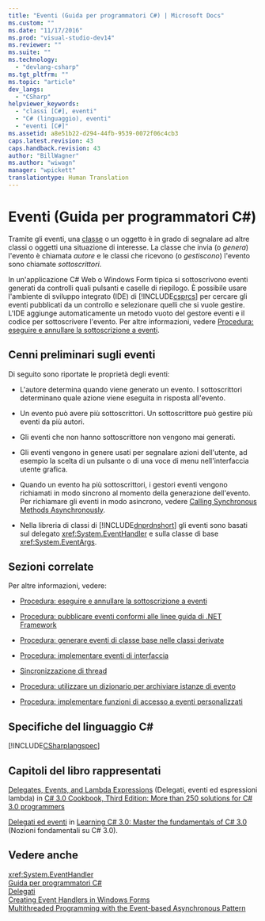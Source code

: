 ```yaml
---
title: "Eventi (Guida per programmatori C#) | Microsoft Docs"
ms.custom: ""
ms.date: "11/17/2016"
ms.prod: "visual-studio-dev14"
ms.reviewer: ""
ms.suite: ""
ms.technology: 
  - "devlang-csharp"
ms.tgt_pltfrm: ""
ms.topic: "article"
dev_langs: 
  - "CSharp"
helpviewer_keywords: 
  - "classi [C#], eventi"
  - "C# (linguaggio), eventi"
  - "eventi [C#]"
ms.assetid: a8e51b22-d294-44fb-9539-0072f06c4cb3
caps.latest.revision: 43
caps.handback.revision: 43
author: "BillWagner"
ms.author: "wiwagn"
manager: "wpickett"
translationtype: Human Translation
---
```

# Eventi (Guida per programmatori C#)
Tramite gli eventi, una [classe](../../../csharp/language-reference/keywords/class.md) o un oggetto è in grado di segnalare ad altre classi o oggetti una situazione di interesse. La classe che invia \(o *genera*\) l'evento è chiamata *autore* e le classi che ricevono \(o *gestiscono*\) l'evento sono chiamate *sottoscrittori*.  
  
 In un'applicazione C\# Web o Windows Form tipica si sottoscrivono eventi generati da controlli quali pulsanti e caselle di riepilogo. È possibile usare l'ambiente di sviluppo integrato \(IDE\) di [!INCLUDE[csprcs](../../../csharp/includes/csprcs_md.md)] per cercare gli eventi pubblicati da un controllo e selezionare quelli che si vuole gestire. L'IDE aggiunge automaticamente un metodo vuoto del gestore eventi e il codice per sottoscrivere l'evento. Per altre informazioni, vedere [Procedura: eseguire e annullare la sottoscrizione a eventi](../../../csharp/programming-guide/events/how-to-subscribe-to-and-unsubscribe-from-events.md).  
  
## Cenni preliminari sugli eventi  
 Di seguito sono riportate le proprietà degli eventi:  
  
-   L'autore determina quando viene generato un evento. I sottoscrittori determinano quale azione viene eseguita in risposta all'evento.  
  
-   Un evento può avere più sottoscrittori. Un sottoscrittore può gestire più eventi da più autori.  
  
-   Gli eventi che non hanno sottoscrittore non vengono mai generati.  
  
-   Gli eventi vengono in genere usati per segnalare azioni dell'utente, ad esempio la scelta di un pulsante o di una voce di menu nell'interfaccia utente grafica.  
  
-   Quando un evento ha più sottoscrittori, i gestori eventi vengono richiamati in modo sincrono al momento della generazione dell'evento. Per richiamare gli eventi in modo asincrono, vedere [Calling Synchronous Methods Asynchronously](../Topic/Calling%20Synchronous%20Methods%20Asynchronously.md).  
  
-   Nella libreria di classi di [!INCLUDE[dnprdnshort](../../../csharp/getting-started/includes/dnprdnshort_md.md)] gli eventi sono basati sul delegato <xref:System.EventHandler> e sulla classe di base <xref:System.EventArgs>.  
  
## Sezioni correlate  
 Per altre informazioni, vedere:  
  
-   [Procedura: eseguire e annullare la sottoscrizione a eventi](../../../csharp/programming-guide/events/how-to-subscribe-to-and-unsubscribe-from-events.md)  
  
-   [Procedura: pubblicare eventi conformi alle linee guida di .NET Framework](../../../csharp/programming-guide/events/how-to-publish-events-that-conform-to-net-framework-guidelines.md)  
  
-   [Procedura: generare eventi di classe base nelle classi derivate](../../../csharp/programming-guide/events/how-to-raise-base-class-events-in-derived-classes.md)  
  
-   [Procedura: implementare eventi di interfaccia](../../../csharp/programming-guide/events/how-to-implement-interface-events.md)  
  
-   [Sincronizzazione di thread](../Topic/Thread%20Synchronization%20\(C%23%20and%20Visual%20Basic\).md)  
  
-   [Procedura: utilizzare un dizionario per archiviare istanze di evento](../../../csharp/programming-guide/events/how-to-use-a-dictionary-to-store-event-instances.md)  
  
-   [Procedura: implementare funzioni di accesso a eventi personalizzati](../../../csharp/programming-guide/events/how-to-implement-custom-event-accessors.md)  
  
## Specifiche del linguaggio C\#  
 [!INCLUDE[CSharplangspec](../../../csharp/language-reference/keywords/includes/csharplangspec_md.md)]  
  
## Capitoli del libro rappresentati  
 [Delegates, Events, and Lambda Expressions](http://go.microsoft.com/fwlink/?LinkId=195395) \(Delegati, eventi ed espressioni lambda\) in [C\# 3.0 Cookbook, Third Edition: More than 250 solutions for C\# 3.0 programmers](http://go.microsoft.com/fwlink/?LinkId=195369)  
  
 [Delegati ed eventi](http://go.microsoft.com/fwlink/?LinkId=195418) in [Learning C\# 3.0: Master the fundamentals of C\# 3.0](http://go.microsoft.com/fwlink/?LinkId=195412) \(Nozioni fondamentali su C\# 3.0\).  
  
## Vedere anche  
 <xref:System.EventHandler>   
 [Guida per programmatori C\#](../../../csharp/programming-guide/index.md)   
 [Delegati](../../../csharp/programming-guide/delegates/index.md)   
 [Creating Event Handlers in Windows Forms](../Topic/Creating%20Event%20Handlers%20in%20Windows%20Forms.md)   
 [Multithreaded Programming with the Event\-based Asynchronous Pattern](../Topic/Multithreaded%20Programming%20with%20the%20Event-based%20Asynchronous%20Pattern.md)